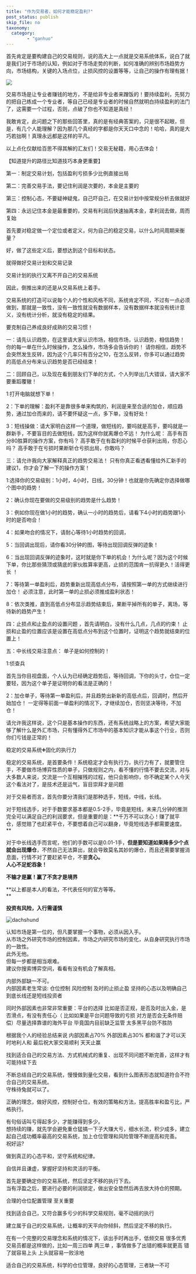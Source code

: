 ```yaml
---
title: "作为交易者，如何才能稳定盈利?"
post_status: publish
skip_file: no
taxonomy:
  category:
        - "ganhuo"
---
```


首先肯定是要构建自己的交易规则，说的高大上一点就是交易系统体系，说白了就是我们对于市场的认知，例如对于市场走势的判断，如何准确的辨别市场趋势方向，市场结构，关键的入场点位，止损风控的设置等等，让自己的操作有理有据！

![](https://cdn.fendou.la/funstoutiao/2020/11/093412286.jpg)

交易市场是让专业者赚钱的地方，不是给非专业者来蹭饭的！要持续盈利，先努力的把自己练成一个专业者，等自己已经是专业者的时候自然就明白持续盈利的法门了，这需要一个过程，否则，点破了你也不知道是真经！

我敢肯定，此问题之下的那些回答里，真的是有经典答案的，只是很不起眼，但是，有几个人能理解？因为那几个真经的字都是你天天口中念的！哈哈，真的是大巧若拙啊！真理永远都是这样的平凡。

以上点化仅献给百思不得其解的汇友们！交易无秘籍，用心去体会！

【知道提升的路径比知道技巧本身更重要】

第一：制定交易计划，包括盈利亏损多少比例直接出局

第二：完善交易手法，要记住利润是次要的，本金是主要的

第三：控制心态，不要疑神疑鬼，自己吓自己，在交易计划中按常规分析去做就好

第四：永远记住本金是最重要的，交易有利润后快速抽离本金，拿利润去做，周而复始

首先要对稳定做一个定位或者定义，何为自己的稳定交易，以什么时间周期来衡量？

好，做了这些定义后，要想达到这个目标和状态。

就得做好交易计划和交易记录

交易计划的执行又离不开自己的交易系统

因此，倒推出来的还是从交易系统上着手。

交易系统的打造可以说每个人的个性和风格不同，系统肯定不同，不过有一点必须做到，那就是一致性，没有一致性就没有数据样本，没有数据样本就没有统计意义，没有统计分析，就没有稳定的结果。

要克制自己养成良好成熟的交易习惯！

一：请先认识趋势，在这里请大家认识市场，相信市场，认识趋势，相信趋势！ 你的每一单在什么时候操作，怎么操作，市场多会告诉你的！ 请你相信，趋势不会突然发生反转，因为这个几率只有百分之10，在怎么反转，你多可以通过趋势的高低点分布来认识趋势是否已经结束！

二：回顾自己，以及现在看到朋友们下单的方式，个人列举出几大错误，请大家不要重蹈覆辙！

1:打开电脑就想下单！

2：下单的理解：盈利不是靠很多单来构筑的，利润是来至合适的加仓，顺应趋势，通过加仓而来的，请不要怀疑这一点，多下单，没有好处！

3：短线操做：请大家明白这样一个道理，做短线的，要吗就是高手，要吗就是一群新手，不要盲目的去做短线，因为这样你就离爆仓不远！ 为什么呢： 高手有百分80胜算的操作方案，你有吗？ 高手敢于在有盈利的时候平仓获利出局，你忍心吗？ 高手敢于在亏损时果断斩仓亏损出局，你敢吗？

三：请允许我向大家解释真正的趋势交易法！ 只有你真正看透看懂给外汇新手的建议1，你才会了解一下的操作方案！

1:选择你的交易级别：1小时，4小时，日线，30分钟！也就是你先确定你选择做哪个图中的趋势！

2：确认你现在要做的交易级别的趋势是什么趋势！

3：例如你现在做1小时的趋势，确认一小时的趋势后，请看下4小时的趋势跟1小时的是否吻合！

4：如果吻合的情况下，请耐心等待1小时趋势的回调，

5：当回调出现后，请你看30分钟的图，等待出现回调反弹的迹象！

6：当出现回调反弹的迹象时，这时就是你下单的机会！为什么呢？因为这个时候下单，你比那些猜顶或猜底的家伙胜算率更高，止损的范围肯一抗得更久！活得更长 ！

7：等待第一单盈利后，趋势重新出现高低点分布，请按照第一单的方式继续进行加仓！ 必须注意，此时第一单的止损必须推成盈利状态！

8：依次类推，直到高低点分布显示趋势结束后，果断平掉所有的单子，离场，等待新的趋势产生！

四：止损点和止盈点的设置问题 ，首先请明白，没有什么几点，几点的约束！ 止损和止盈的位置应该是设置在高低点分布到这个位置时，证明这个趋势就结束的位置上！

五：中长线交易注意点： 单子是如何控制的！

1:侦查兵

首先当你目视盘面，个人认为已经确定趋势后，等待回调，下你的头寸，仓位一定要轻，因为这个单子是证明你的看法是正确的！

2：加仓单子，等待第一单盈利后，并且趋势出新新的高低点后，回调时，然后开始加仓！ 一定得等前面一单盈利的情况下，才继续加仓，否则坚决等待，不加仓！

请允许我这样说，这个只是基本操作的东西，还有系统战略上的方案，希望大家能够了解什么是外汇市场，只有懂得外汇市场中的基本知识才能从事这个行业，否则你们亏钱是正常的！

稳定的交易系统➕固化的执行力

稳定的交易系统，是首要条件！系统稳定才会有执行力，执行力有了，就要管住手，不要做市场博弈性质的单子，只做规则之内，看不懂的行情不要去交流，对与大多数人来说，交流是一个互相摧残的过程，他只会影响你，你不确定某个人今天这个看法对了，是技术还是运气，盲目崇拜才是问题

对于交易者而言，首先你要分清我们是那种选手，短线，中线，长线。

对于短线选手，对于手数要求基本都是0.5-2手，毕竟是短线，未来几分钟的推测完全可以满足自己的利润要求，但是重要的是：**千万不可以贪心！赚了就平仓，感觉赔了也赶紧平仓，不要想着自己可以翻身，毕竟短线选手都需要速度。  
**

对于中长线选手而言呢，他们的手数可以是0.01-1手，**但是要知道如果降多少个点就会出现爆仓**，不然自己无法算出，就会导致莫名其妙的爆仓，而且还需要掌握消息面，行情不对了要赶紧平仓，不要**贪心。  
人心不足蛇吞象！**

**不输才是赢！赢了不贪才是境界**

**以上都是本人的看法，不代表任何的官方等等。  
**

**投资有风险，入行需谨慎**

![dachshund](https://cdn.fendou.la/funstoutiao/2020/11/094800661.jpg)

认知市场是第一位的，但凡要掌握一个事物，必须从因入手。  
从市场之外研究市场的控制因素，市场之内研究市场的变化，从自身研究执行市场的一致性。  
此外无他。  
但每一步都是相当艰难。  
建议你搜索博弈空间，看看有没有机会了解真相。

内部外部缺一不可。  
内部因素老生常谈: 仓位控制 风险控制 及时的止损止盈 坚持的心态以及明确自己到底长线还是短线投资者

同时外部因素也非常非常重要：平台的选择 比如是否正规，是否及时出入金，是否滑点，有没有责任心（ 比如如果是平台问题导致的亏损 对方是否会无条件赔偿）尽量选择靠谱的海外平台 毕竟国内目前缺乏监管 太多黑平台防不胜防

根据我个人的经验总结来说 内部因素占70% 外部因素占30% 都和谐了才可以天时地利人和 最后祝大家交易顺利 天天止赢

找到适合自己的交易方法、方式机械式的重复、出现不同问题不断完善，这样才有可能持续下去

不断总结自己的交易系统，慢慢做到量化交易，看到什么图表形态就知道符合不符合自己的交易系统。  
守株待兔就可以了。

正确的理念，做好风控，控制好仓位，有效的策略和方法，提高胜率和盈亏比，严格执行。

有句俗话叫亏得起多少，才能赚得到多少。  
想持续的赚，就先学会避免重仓猛搞一下子大赚大亏，细水长流，积少成多，建立起自己成功概率最高的交易系统，加上仓位管理和风险管理不断提高和完善。  
祝好运?

做到真正的心态平和，坚守系统和纪律。

自信并且谦虚，掌握好坚持和灵活的平衡。

首先是要确定你的交易系统，然后坚定不移的执行下去。  
当有浮盈之后，要进行必要的利润锁定，做出安全垫然后再去放大持仓的预期。

合理的仓位配置管理 至关重要

找到适合自己，又符合赢多亏少的科学交易规则，毫不动摇的执行

建立属于自己的交易系统，让概率的天平向你倾斜，然后坚定不移的执行。

在有一个完整的交易理念和系统的情况下，该出手时再出手，低频交易 很多优秀交易员都是这样做的，比如一周三四单 两三单 ，事情做多了出错的概率就更高 错了就容易上头 上头就容易一败涂地

适合自己的交易系统，科学的仓位管理，良好的心态管理，三者缺一不可
